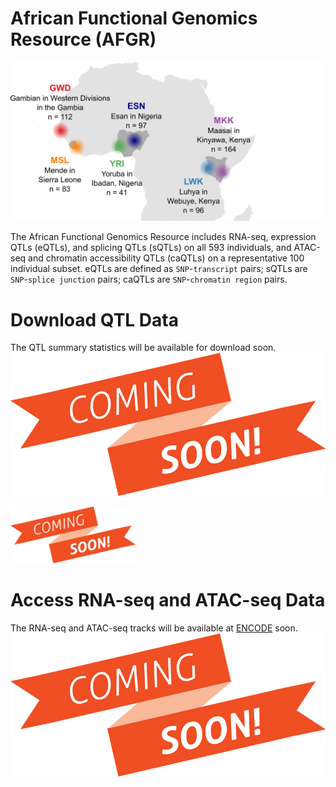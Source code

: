 # African Functional Genomics Resource (AFGR)
![AFGR](https://github.com/smontgomlab/AFGR/blob/main/AFGRmap.png)

The African Functional Genomics Resource includes RNA-seq, expression QTLs (eQTLs), and splicing QTLs (sQTLs) on all 593 individuals, and ATAC-seq and chromatin accessibility QTLs (caQTLs) on a representative 100 individual subset. eQTLs are defined as `SNP`-`transcript` pairs; sQTLs are `SNP`-`splice junction` pairs; caQTLs are `SNP`-`chromatin region` pairs.

# Download QTL Data

The QTL summary statistics will be available for download soon.
![comingsoon](https://github.com/smontgomlab/AFGR/blob/main/comingsoon.png)

<img src="https://github.com/smontgomlab/AFGR/blob/main/comingsoon.png" width="200">

# Access RNA-seq and ATAC-seq Data

The RNA-seq and ATAC-seq tracks will be available at [ENCODE](https://www.encodeproject.org/) soon.
![comingsoon](https://github.com/smontgomlab/AFGR/blob/main/comingsoon.png)
